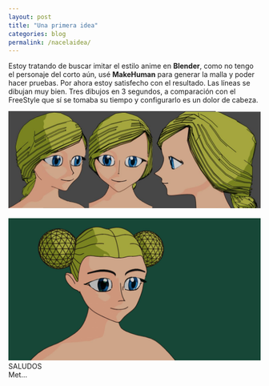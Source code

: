 ```yaml
---
layout: post
title: "Una primera idea"
categories: blog
permalink: /nacelaidea/
---
```

Estoy tratando de buscar imitar el estilo anime en **Blender**, como no tengo el personaje del corto aún, usé **MakeHuman** para generar la malla y poder hacer pruebas. Por ahora estoy satisfecho con el resultado. Las líneas se dibujan muy bien. Tres dibujos en 3 segundos, a comparación con el FreeStyle que sí se tomaba su tiempo y configurarlo es un dolor de cabeza.

<div align="center">
<a href="../assets/imagenes/primera-idea.jpg" target="_blank">
<img src="../assets/imagenes/primera-idea.jpg" alt="Probando lineas">
</a>
</div><br>
<div align="center">
<a href="../assets/imagenes/nuevo-peinado.jpg" target="_blank">
<img src="../assets/imagenes/nuevo-peinado.jpg" alt="nuevo peinado">
</a>
</div>
SALUDOS <br>
Met...
